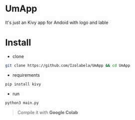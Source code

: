 # UmApp
It's just an Kivy app for Andoid with logo and lable

# Install
+ clone
```bash
git clone https://github.com/Izolabela/UmApp && cd UmApp
```
+ requirements
```bash
pip install kivy
```
+ run
```bash
python3 main.py
```

> Compile it with **Google Colab**
